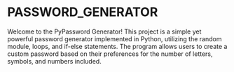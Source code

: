 # PASSWORD_GENERATOR
Welcome to the PyPassword Generator! This project is a simple yet powerful password generator implemented in Python, utilizing the random module, loops, and if-else statements. The program allows users to create a custom password based on their preferences for the number of letters, symbols, and numbers included.
